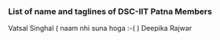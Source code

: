 ### List of name and taglines of DSC-IIT Patna Members 

Vatsal Singhal ( naam nhi suna hoga :-( )
Deepika Rajwar 
